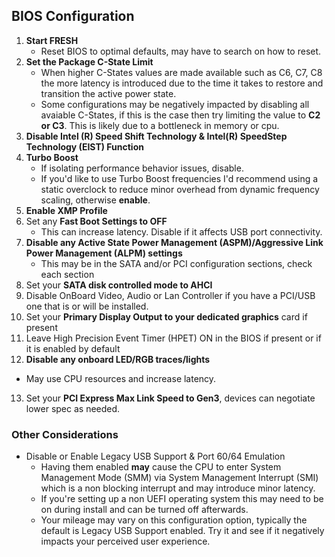 ## BIOS Configuration
1. **Start FRESH**
   - Reset BIOS to optimal defaults, may have to search on how to reset.
2. **Set the Package C-State Limit**
   - When higher C-States values are made available such as  C6, C7, C8 the more latency is introduced due to the time it takes to restore and transition the active power state.
   - Some configurations may be negatively impacted by disabling all avaiable C-States, if this is the case then try limiting the value to **C2 or C3**. This is likely due to a bottleneck in memory or cpu.
3. **Disable Intel (R) Speed Shift Technology & Intel(R) SpeedStep Technology (EIST) Function**
4. **Turbo Boost**
   - If isolating performance behavior issues, disable.
   - If you'd like to use Turbo Boost frequencies I'd recommend using a static overclock to reduce minor overhead from dynamic frequency scaling, otherwise **enable**.
5. **Enable XMP Profile**
6. Set any **Fast Boot Settings to OFF**
   - This can increase latency. Disable if it affects USB port connectivity.
7. **Disable any Active State Power Management (ASPM)/Aggressive Link Power Management (ALPM) settings**
   - This may be in the SATA and/or PCI configuration sections, check each section
8. Set your **SATA disk controlled mode to AHCI**
9. Disable OnBoard Video, Audio or Lan Controller if you have a PCI/USB one that is or will be installed.
10. Set your **Primary Display Output to your dedicated graphics** card if present
11. Leave High Precision Event Timer (HPET) ON in the BIOS if present or if it is enabled by default
12. **Disable any onboard LED/RGB traces/lights**
   - May use CPU resources and increase latency.
13. Set your **PCI Express Max Link Speed to Gen3**, devices can negotiate lower spec as needed.

### Other Considerations
* Disable or Enable Legacy USB Support & Port 60/64 Emulation
    - Having them enabled **may** cause the CPU to enter System Management Mode (SMM) via System Management Interrupt (SMI) which is a non blocking interrupt and may introduce minor latency.
    - If you're setting up a non UEFI operating system this may need to be on during install and can be turned off afterwards.
    - Your mileage may vary on this configuration option, typically the default is Legacy USB Support enabled. Try it and see if it negatively impacts your perceived user experience.
